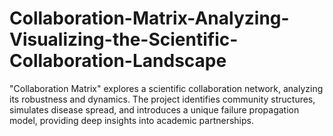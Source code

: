 # Collaboration-Matrix-Analyzing-Visualizing-the-Scientific-Collaboration-Landscape
"Collaboration Matrix" explores a scientific collaboration network, analyzing its robustness and dynamics. The project identifies community structures, simulates disease spread, and introduces a unique failure propagation model, providing deep insights into academic partnerships.
